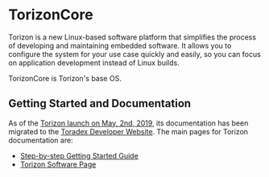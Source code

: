 # TorizonCore

Torizon is a new Linux-based software platform that simplifies the process of developing and maintaining embedded software. It allows you to configure the system for your use case quickly and easily, so you can focus on application development instead of Linux builds.

TorizonCore is Torizon's base OS.

## Getting Started and Documentation

As of the [Torizon launch on May, 2nd, 2019](https://www.toradex.com/news/launch-of-torizon-easy-to-use-industrial-linux-software-platform), its documentation has been migrated to the [Toradex Developer Website](https://developer.toradex.com). The main pages for Torizon documentation are:

- [Step-by-step Getting Started Guide](https://developer.toradex.com/getting-started)
- [Torizon Software Page](https://developer.toradex.com/software/torizon)
